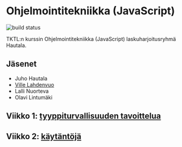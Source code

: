 # Ohjelmointitekniikka (JavaScript)

![build status](https://api.travis-ci.org/vastus/hautala.js.png)

TKTL:n kurssin Ohjelmointitekniikka (JavaScript) laskuharjoitusryhmä Hautala.

## Jäsenet

* Juho Hautala
* [Ville Lahdenvuo](http://tuhoojabotti.com)
* Lalli Nuorteva
* Olavi Lintumäki

## Viikko 1: [tyyppiturvallisuuden tavoittelua](./1-tyyppiturvallisuus/typePondering.md)

## Viikko 2: [käytäntöjä](./2-typesAndConventions/typesAndConventions.md)
